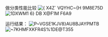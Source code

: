 做分类性能比较
![{ X4Z` VQYHC~{H 9M8E75D](https://user-images.githubusercontent.com/76483058/135299593-0f0d3722-7873-4fad-bb22-d2d42e8e626f.png)
![1DXWM1 6} DB X@F1M F6A9](https://user-images.githubusercontent.com/76483058/135299647-b9aea891-1515-43f2-8d62-ce7f46eb09d2.png)

运行结果：
![P~VGSE1KJV8}AU8BJAYPMTB](https://user-images.githubusercontent.com/76483058/135299730-91193f65-f538-40dc-8b11-3143cfc76813.png)
![~7KH`MFXKFR4`S%1DE@T355](https://user-images.githubusercontent.com/76483058/135299733-b4a4b472-63a1-44cc-97e2-8b294c9e1912.png)
